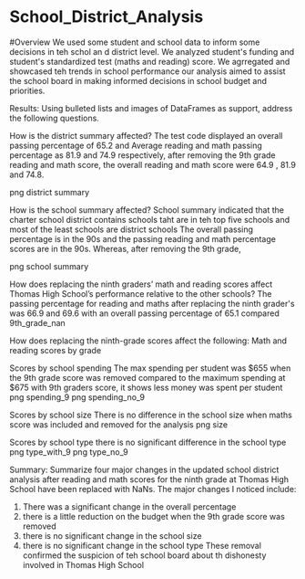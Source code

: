 # School_District_Analysis
#Overview
We used some student and school data to inform some decisions in teh schol an d district level. 
We analyzed student's funding and student's standardized test (maths and reading) score. We agrregated and showcased teh trends in school performance
our analysis aimed to assist the school board in making informed decisions in school budget and priorities.

Results: Using bulleted lists and images of DataFrames as support, address the following questions.

How is the district summary affected?
The test code displayed an overall passing percentage of 65.2 and Average reading and math passing percentage as
81.9 and 74.9 respectively, after removing the 9th grade reading and math score, the overall reading and math score 
were 64.9 , 81.9 and 74.8. 

png district summary

How is the school summary affected?
School summary indicated that the charter school district contains schools taht are in teh top five schools and most of the least schools are district schools
The overall passing percentage is in the 90s and the passing reading and math percentage scores are in the 90s.
Whereas, after removing the 9th grade, 

png school summary



How does replacing the ninth graders’ math and reading scores affect Thomas High School’s performance relative to the other schools?
The passing percentage for reading and maths after replacing the ninth grader's was 66.9 and 69.6 with an overall passing percentage of 65.1 compared 
9th_grade_nan



How does replacing the ninth-grade scores affect the following:
Math and reading scores by grade

Scores by school spending
The max spending per student was $655  when the 9th grade score was removed compared to the maximum spending at $675 with 9th graders score, it shows less money was spent per student
png spending_9
png spending_no_9

Scores by school size
There is no difference in the school size when maths score was included and removed for the analysis
png size

Scores by school type
there is no significant difference in the school type
png type_with_9
png type_no_9

Summary: Summarize four major changes in the updated school district analysis after reading and math scores for the ninth grade at Thomas High School have been replaced with NaNs.
The major changes I noticed include:
1. There was a significant change in the overall percentage
2. there is a little reduction on the budget when the 9th grade score was removed
3. there is no significant change in the school size
4. there is no significant change in the school type
These  removal confirmed the suspicion of teh school board about th dishonesty involved in Thomas High School